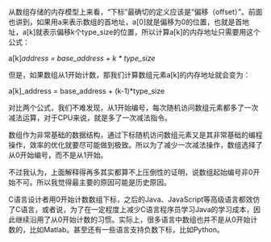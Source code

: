 从数组存储的内存模型上来看，“下标”最确切的定义应该是“偏移（offset）”。前面也讲到，如果用a来表示数组的首地址，a[0]就是偏移为0的位置，也就是首地址，a[k]就表示偏移k个type_size的位置，所以计算a[k]的内存地址只需要用这个公式：

a[k]_address = base_address + k * type_size_

但是，如果数组从1开始计数，那我们计算数组元素a[k]的内存地址就会变为：

a[k]_address = base_address + (k-1)*type_size

对比两个公式，我们不难发现，从1开始编号，每次随机访问数组元素都多了一次减法运算，对于CPU来说，就是多了一次减法指令。

数组作为非常基础的数据结构，通过下标随机访问数组元素又是其非常基础的编程操作，效率的优化就要尽可能做到极致。所以为了减少一次减法操作，数组选择了从0开始编号，而不是从1开始。

不过我认为，上面解释得再多其实都算不上压倒性的证明，说数组起始编号非0开始不可。所以我觉得最主要的原因可能是历史原因。

C语言设计者用0开始计数数组下标，之后的Java、JavaScript等高级语言都效仿了C语言，或者说，为了在一定程度上减少C语言程序员学习Java的学习成本，因此继续沿用了从0开始计数的习惯。实际上，很多语言中数组也并不是从0开始计数的，比如Matlab。甚至还有一些语言支持负数下标，比如Python。